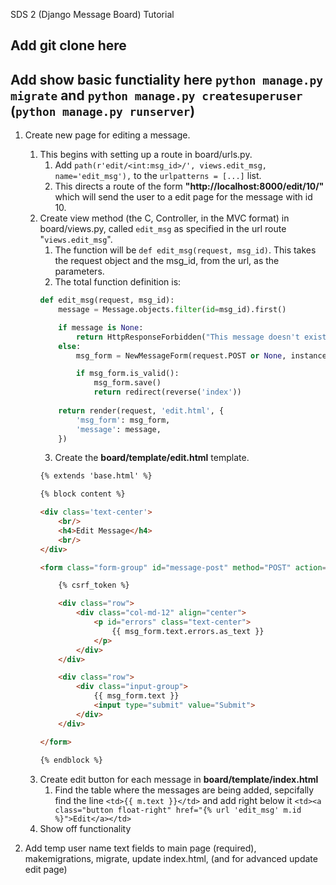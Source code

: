 SDS 2 (Django Message Board) Tutorial

## Add git clone here

## Add show basic functiality here `python manage.py migrate` and `python manage.py createsuperuser` (`python manage.py runserver`)

1. Create new page for editing a message.
    1. This begins with setting up a route in board/urls.py.
	    1. Add `path(r'edit/<int:msg_id>/', views.edit_msg, name='edit_msg'),` to
		   the `urlpatterns = [...]` list.
		2. This directs a route of the form **"http://localhost:8000/edit/10/"**
		   which will send the user to a edit page for the message with id 10.
	2. Create view method (the C, Controller, in the MVC format) in board/views.py,
	   called `edit_msg` as specified in the url route "`views.edit_msg`".
	    1. The function will be `def edit_msg(request, msg_id)`.  This takes the
		   request object and the msg_id, from the url, as the parameters.
		2. The total function definition is:
		```python
		def edit_msg(request, msg_id):
			message = Message.objects.filter(id=msg_id).first()

			if message is None:
				return HttpResponseForbidden("This message doesn't exist.")
			else:
				msg_form = NewMessageForm(request.POST or None, instance=message)

				if msg_form.is_valid():
					msg_form.save()
					return redirect(reverse('index'))
				
			return render(request, 'edit.html', {
				'msg_form': msg_form,
				'message': message,
			})
		```
		3. Create the **board/template/edit.html** template.
		```html
		{% extends 'base.html' %}

		{% block content %}

		<div class='text-center'>
			<br/>
			<h4>Edit Message</h4>
			<br/>
		</div>

		<form class="form-group" id="message-post" method="POST" action="{% url 'edit_msg' message.id %}">

			{% csrf_token %}

			<div class="row">
				<div class="col-md-12" align="center">
					<p id="errors" class="text-center">
						{{ msg_form.text.errors.as_text }}
					</p>
				</div>
			</div>

			<div class="row">
				<div class="input-group">
					{{ msg_form.text }}
					<input type="submit" value="Submit">
				</div>
			</div>

		</form>
			
		{% endblock %}
		```
	3. Create edit button for each message in **board/template/index.html**
		1. Find the table where the messages are being added, sepcifally find the line
		   `<td>{{ m.text }}</td>` and add right below it
		   `<td><a class="button float-right" href="{% url 'edit_msg' m.id %}">Edit</a></td>`
	4. Show off functionality
	
2. Add temp user name text fields to main page (required), makemigrations, migrate, update index.html, (and for advanced update edit page)
		